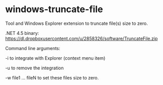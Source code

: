 # windows-truncate-file
Tool and Windows Explorer extension to truncate file(s) size to zero.

.NET 4.5 binary: https://dl.dropboxusercontent.com/u/2858326/software/TruncateFile.zip

Command line arguments:

-i to integrate with Explorer (context menu item)

-u to remove the integration

-w file1 ... fileN to set these files size to zero.
